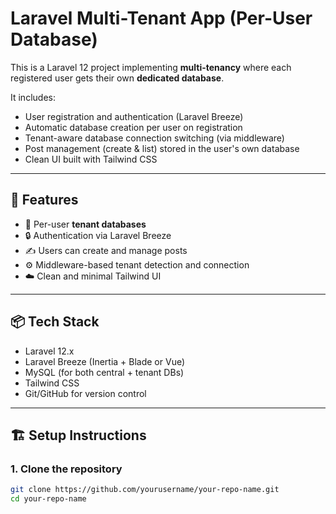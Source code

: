 # Laravel Multi-Tenant App (Per-User Database)

This is a Laravel 12 project implementing **multi-tenancy** where each registered user gets their own **dedicated database**.

It includes:
- User registration and authentication (Laravel Breeze)
- Automatic database creation per user on registration
- Tenant-aware database connection switching (via middleware)
- Post management (create & list) stored in the user's own database
- Clean UI built with Tailwind CSS

---

## 🚀 Features

- 🧠 Per-user **tenant databases**
- 🔒 Authentication via Laravel Breeze
- ✍️ Users can create and manage posts
- ⚙️ Middleware-based tenant detection and connection
- ☁️ Clean and minimal Tailwind UI

---

## 📦 Tech Stack

- Laravel 12.x
- Laravel Breeze (Inertia + Blade or Vue)
- MySQL (for both central + tenant DBs)
- Tailwind CSS
- Git/GitHub for version control

---

## 🏗️ Setup Instructions

### 1. Clone the repository

```bash
git clone https://github.com/yourusername/your-repo-name.git
cd your-repo-name
